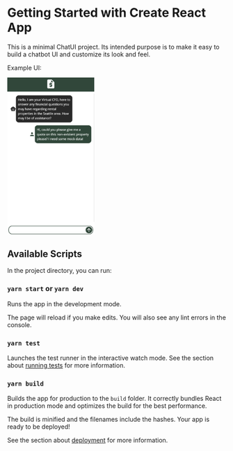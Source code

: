 # Getting Started with Create React App

This is a minimal ChatUI project. Its intended purpose is to make it easy to build a chatbot UI and customize its look and feel.

Example UI:

<img src="/public/chatui-example.png" alt="drawing" width="200"/>

## Available Scripts

In the project directory, you can run:

### `yarn start` or `yarn dev`

Runs the app in the development mode.

The page will reload if you make edits.
You will also see any lint errors in the console.

### `yarn test`

Launches the test runner in the interactive watch mode.
See the section about [running tests](https://facebook.github.io/create-react-app/docs/running-tests) for more information.

### `yarn build`

Builds the app for production to the `build` folder.
It correctly bundles React in production mode and optimizes the build for the best performance.

The build is minified and the filenames include the hashes.
Your app is ready to be deployed!

See the section about [deployment](https://facebook.github.io/create-react-app/docs/deployment) for more information.
